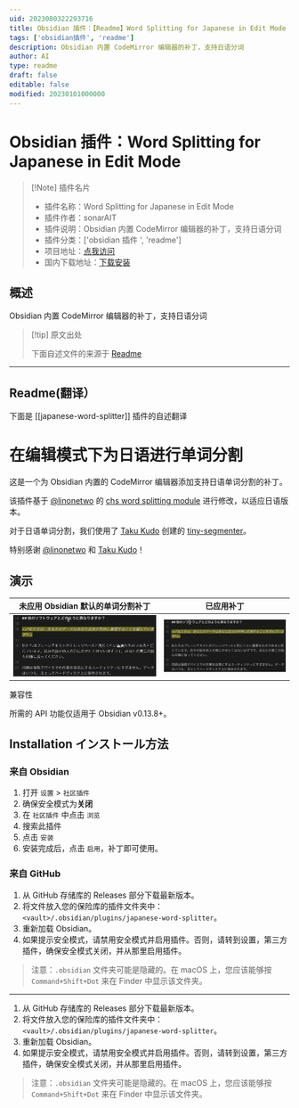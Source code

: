 ```yaml
---
uid: 2023080322293716
title: Obsidian 插件：【Readme】Word Splitting for Japanese in Edit Mode
tags: ['obsidian插件', 'readme']
description: Obsidian 内置 CodeMirror 编辑器的补丁，支持日语分词
author: AI
type: readme
draft: false
editable: false
modified: 20230101000000
---
```


# Obsidian 插件：Word Splitting for Japanese in Edit Mode

> [!Note] 插件名片
> - 插件名称：Word Splitting for Japanese in Edit Mode
> - 插件作者：sonarAIT
> - 插件说明：Obsidian 内置 CodeMirror 编辑器的补丁，支持日语分词
> - 插件分类：['obsidian 插件 ', 'readme']
> - 项目地址：[点我访问](https://github.com/sonarAIT/cm-japanese-patch)
> - 国内下载地址：[下载安装](https://pkmer.cn/products/plugin/pluginMarket/?japanese-word-splitter)

## 概述

Obsidian 内置 CodeMirror 编辑器的补丁，支持日语分词

> [!tip] 原文出处
>
>下面自述文件的来源于 [Readme](https://ghproxy.net/https://raw.githubusercontent.com/sonarAIT/cm-japanese-patch/main/README.md)
>

---

## Readme(翻译）

下面是 [[japanese-word-splitter]] 插件的自述翻译

# 在编辑模式下为日语进行单词分割

这是一个为 Obsidian 内置的 CodeMirror 编辑器添加支持日语单词分割的补丁。

该插件基于 [@linonetwo](https://github.com/linonetwo) 的 [chs word splitting module](https://github.com/linonetwo/segmentit) 进行修改，以适应日语版本。

对于日语单词分割，我们使用了 [Taku Kudo](https://github.com/taku910) 创建的 [tiny-segmenter](http://chasen.org/~taku/software/TinySegmenter/)。

特别感谢 [@linonetwo](https://github.com/linonetwo) 和 [Taku Kudo](https://github.com/taku910)！

## 演示

| 未应用 Obsidian 默认的单词分割补丁 | 已应用补丁 |
| ------------------ | ----------- |
| ![ob-default-splitting](https://github.com/sonarAIT/cm-japanese-patch/blob/main/img/off.gif)|![ob-patched-splitting](https://github.com/sonarAIT/cm-japanese-patch/blob/main/img/on.gif)|

兼容性

所需的 API 功能仅适用于 Obsidian v0.13.8+。

## Installation インストール方法

### 来自 Obsidian

1. 打开 `设置` > `社区插件`
2. 确保安全模式为**关闭**
3. 在 `社区插件` 中点击 `浏览`
4. 搜索此插件
5. 点击 `安装`
6. 安装完成后，点击 `启用`，补丁即可使用。

### 来自 GitHub

1. 从 GitHub 存储库的 Releases 部分下载最新版本。
2. 将文件放入您的保险库的插件文件夹中：`<vault>/.obsidian/plugins/japanese-word-splitter`。
3. 重新加载 Obsidian。
4. 如果提示安全模式，请禁用安全模式并启用插件。否则，请转到设置，第三方插件，确保安全模式关闭，并从那里启用插件。

> 注意：`.obsidian` 文件夹可能是隐藏的。在 macOS 上，您应该能够按 `Command+Shift+Dot` 来在 Finder 中显示该文件夹。

***

1. 从 GitHub 存储库的 Releases 部分下载最新版本。
2. 将文件放入您的保险库的插件文件夹中：`<vault>/.obsidian/plugins/japanese-word-splitter`。
3. 重新加载 Obsidian。
4. 如果提示安全模式，请禁用安全模式并启用插件。否则，请转到设置，第三方插件，确保安全模式关闭，并从那里启用插件。

> 注意：`.obsidian` 文件夹可能是隐藏的。在 macOS 上，您应该能够按 `Command+Shift+Dot` 来在 Finder 中显示该文件夹。